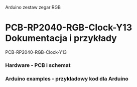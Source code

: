 Arduino zestaw zegar RGB

# PCB-RP2040-RGB-Clock-Y13 Dokumentacja i przykłady
PCB-RP2040-RGB-Clock-Y13
### Hardware - PCB i schemat
### Arduino examples - przykładowy kod dla Arduino


